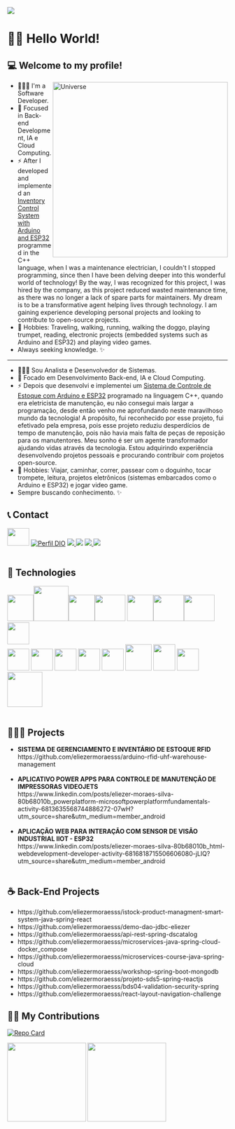 ![](https://komarev.com/ghpvc/?username=eliezermoraesss)

# 👋🏼 Hello World!
## 💻 Welcome to my profile!

<img align="right" alt="Universe" src="https://cdn.pixabay.com/animation/2022/11/16/14/56/14-56-49-778_512.gif"  width="400px"/>

- 👨🏼‍💻 I'm a Software Developer. <br>
- 🎯 Focused in Back-end Development, IA e Cloud Computing.<br>
- ⚡ After I developed and implemented an [Inventory Control System with Arduino and ESP32](https://www.youtube.com/watch?v=cUS2qG1Hij0) programmed in the C++ language, when I was a maintenance electrician, I couldn't I stopped programming, since then I have been delving deeper into this wonderful world of technology! By the way, I was recognized for this project, I was hired by the company, as this project reduced wasted maintenance time, as there was no longer a lack of spare parts for maintainers.
My dream is to be a transformative agent helping lives through technology.
I am gaining experience developing personal projects and looking to contribute to open-source projects.
- 🎺 Hobbies: Traveling, walking, running, walking the doggo, playing trumpet, reading, electronic projects (embedded systems such as Arduino and ESP32) and playing video games.
- Always seeking knowledge. ✨

---

- 👨🏼‍💻 Sou Analista e Desenvolvedor de Sistemas. <br>
- 🎯 Focado em Desenvolvimento Back-end, IA e Cloud Computing.<br>
- ⚡ Depois que desenvolvi e implementei um [Sistema de Controle de Estoque com Arduino e ESP32](https://www.youtube.com/watch?v=cUS2qG1Hij0) programado na linguagem C++, quando era eletricista de manutenção, eu não consegui mais largar a programação, desde então venho me aprofundando neste maravilhoso mundo da tecnologia! A propósito, fui reconhecido por esse projeto, fui efetivado pela empresa, pois esse projeto reduziu desperdícios de tempo de manutenção, pois não havia mais falta de peças de reposição para os manutentores.
Meu sonho é ser um agente transformador ajudando vidas através da tecnologia.
Estou adquirindo experiência desenvolvendo projetos pessoais e procurando contribuir com projetos open-source.
- 🎺 Hobbies: Viajar, caminhar, correr, passear com o doguinho, tocar trompete, leitura, projetos eletrônicos (sistemas embarcados como o Arduino e ESP32) e jogar video game.
- Sempre buscando conhecimento. ✨

## 📞 Contact

<a href="https://www.linkedin.com/in/eliezer-moraes-silva-80b68010b/"><img height="40" width="50" src="https://cdn.jsdelivr.net/gh/devicons/devicon/icons/linkedin/linkedin-original.svg" /></a>
[![Perfil DIO](https://img.shields.io/badge/-Meu%20Perfil%20na%20DIO-30A3DC?style=for-the-badge)](https://web.dio.me/users/eliezer_moraes)
<a href="https://wa.me/5519981374137" alt="WhatsApp" target="_blank"> <img src="https://img.shields.io/badge/WhatsApp-25D366?style=for-the-badge&logo=whatsapp&logoColor=white"/> </a>
[<img src="https://img.shields.io/badge/Telegram-2CA5E0?style=for-the-badge&logo=telegram&logoColor=white" />](https://t.me/eliezermoraes)
<a href="mailto:eliezer.moraes@outlook.com?subject=Hello Mr. Eliezer Moraes silva" target="_blank"> <img src="https://img.shields.io/badge/Microsoft_Outlook-0078D4?style=for-the-badge&logo=microsoft-outlook&logoColor=white"/> </a>
<a href="mailto:eliezer.ingproj@gmail.com?subject=Hello Mr. Eliezer" target="_blank"> <img src="https://img.shields.io/badge/Gmail-D14836?style=for-the-badge&logo=gmail&logoColor=white"/> </a>
<br> <br>

## 🧰 Technologies


<img height="60" width="60" src="https://cdn.jsdelivr.net/gh/devicons/devicon@latest/icons/ruby/ruby-original.svg" /><img sheight="80" width="80" src="https://cdn.jsdelivr.net/gh/devicons/devicon@latest/icons/rails/rails-plain-wordmark.svg" /><img height="60" width="60" src="https://cdn.jsdelivr.net/gh/devicons/devicon/icons/java/java-original-wordmark.svg" /><img height="60" width="70" src="https://cdn.jsdelivr.net/gh/devicons/devicon/icons/spring/spring-original-wordmark.svg" />
<img height="60" width="60" src="https://cdn.jsdelivr.net/gh/devicons/devicon/icons/oracle/oracle-original.svg" /><img height="60" width="70" src="https://cdn.jsdelivr.net/gh/devicons/devicon/icons/postgresql/postgresql-original.svg" /><img height="60" width="70" src="https://cdn.jsdelivr.net/gh/devicons/devicon/icons/mysql/mysql-original-wordmark.svg" />
<img height="50" width="50" src="https://cdn.jsdelivr.net/gh/devicons/devicon/icons/mongodb/mongodb-original-wordmark.svg" /><br>
<img height="50" width="50" src="https://cdn.jsdelivr.net/gh/devicons/devicon/icons/html5/html5-original.svg" />
<img height="50" width="50" src="https://cdn.jsdelivr.net/gh/devicons/devicon/icons/css3/css3-original.svg" />
<img height="50" width="50" src="https://cdn.jsdelivr.net/gh/devicons/devicon/icons/javascript/javascript-original.svg" />
<img height="50" width="50" src="https://cdn.jsdelivr.net/gh/devicons/devicon/icons/bootstrap/bootstrap-original.svg" />
<img height="50" width="50" src="https://cdn.jsdelivr.net/gh/devicons/devicon/icons/react/react-original-wordmark.svg" />
<img height="60" width="60" src="https://cdn.jsdelivr.net/gh/devicons/devicon/icons/docker/docker-original.svg" />
<img height="60" width="50" src="https://cdn.jsdelivr.net/gh/devicons/devicon/icons/amazonwebservices/amazonwebservices-plain-wordmark.svg" />
<img height="50" width="50" src="https://cdn.jsdelivr.net/gh/devicons/devicon/icons/arduino/arduino-original-wordmark.svg" /><img height="80" width="80" src="https://cdn.jsdelivr.net/gh/devicons/devicon/icons/linux/linux-original.svg" />
<br><br>

## 👨🏼‍💻 Projects

<ul>
  <li><b>SISTEMA DE GERENCIAMENTO E INVENTÁRIO DE ESTOQUE RFID</b><br>
  https://github.com/eliezermoraesss/arduino-rfid-uhf-warehouse-management</li><br>
<li><b>APLICATIVO POWER APPS PARA CONTROLE DE MANUTENÇÃO DE IMPRESSORAS VIDEOJETS</b><br>
  https://www.linkedin.com/posts/eliezer-moraes-silva-80b68010b_powerplatform-microsoftpowerplatformfundamentals-activity-6813635568744886272-07wH?utm_source=share&utm_medium=member_android</li><br>
<li><b>APLICAÇÃO WEB PARA INTERAÇÃO COM SENSOR DE VISÃO INDUSTRIAL IIOT - ESP32</b><br>
  https://www.linkedin.com/posts/eliezer-moraes-silva-80b68010b_html-webdevelopment-developer-activity-6816818715506606080-jLIQ?utm_source=share&utm_medium=member_android</li><br>
</ul>

## ☕ Back-End Projects
  <ul>
<li>https://github.com/eliezermoraesss/istock-product-managment-smart-system-java-spring-react</li>
<li>https://github.com/eliezermoraesss/demo-dao-jdbc-eliezer</li>
<li>https://github.com/eliezermoraesss/api-rest-spring-dscatalog</li>
<li>https://github.com/eliezermoraesss/microservices-java-spring-cloud-docker_compose</li>
<li>https://github.com/eliezermoraesss/microservices-course-java-spring-cloud</li>
<li>https://github.com/eliezermoraesss/workshop-spring-boot-mongodb</li>
<li>https://github.com/eliezermoraesss/projeto-sds5-spring-reactjs</li>
<li>https://github.com/eliezermoraesss/bds04-validation-security-spring</li>
<li>https://github.com/eliezermoraesss/react-layout-navigation-challenge</li>
</ul>

## 🤝🏼 My Contributions

[![Repo Card](https://github-readme-stats.vercel.app/api/pin/?username=eliezermoraesss&repo=dio-lab-open-source&bg_color=000&border_color=30A3DC&show_icons=true&icon_color=30A3DC&title_color=E94D5F&text_color=FFF)](https://github.com/eliezermoraesss/dio-lab-open-source)     

<div>
<a href="https://github.com/eliezermoraesss">
<img align="left" height="180em" src="https://github-readme-stats.vercel.app/api?username=eliezermoraesss&show_icons=true&theme=onedark&include_all_commits=true&count_private=true"/>
<img align="center" height="180em" src="https://github-readme-stats.vercel.app/api/top-langs/?username=eliezermoraesss&layout=compact&langs_count=10&theme=onedark"/>
</div>
  

